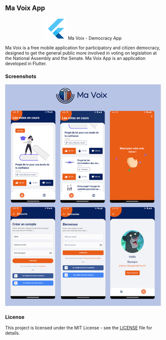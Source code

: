 ## Ma Voix App

<div align="center">

![](/android/app/src/main/res/mipmap-hdpi/ic_launcher.png)
Ma Voix - Democracy App

</div>

Ma Voix is a free mobile application for participatory and citizen democracy, designed to get the general public more involved in voting on legislation at the National Assembly and the Senate.
Ma Voix App is an application developed in Flutter.

### Screenshots

![](/preview.png)

### License

This project is licensed under the MIT License - see the [LICENSE](LICENSE) file for details.
